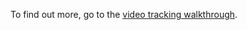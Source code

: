 To find out more, go to the [video tracking walkthrough](https://developer.nomad-cms.com/docs/video-tracking).
